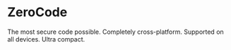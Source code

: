 # ZeroCode
The most secure code possible. Completely cross-platform. Supported on all devices. Ultra compact.
